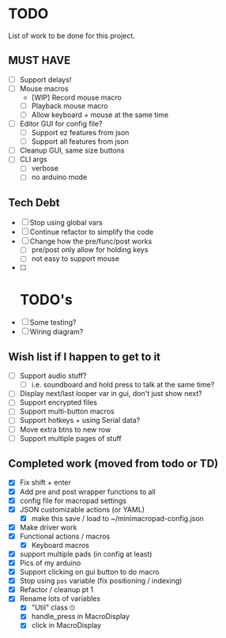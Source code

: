# TODO

List of work to be done for this project.

## MUST HAVE
- [ ] Support delays!
- [ ] Mouse macros
  - [WIP] Record mouse macro
  - [ ] Playback mouse macro
  - [ ] Allow keyboard + mouse at the same time
- [ ] Editor GUI for config file?
  - [ ] Support ez features from json
  - [ ] Support all features from json
- [ ] Cleanup GUI, same size buttons
- [ ] CLI args 
  - [ ] verbose
  - [ ] no arduino mode

## Tech Debt
- [ ] Stop using global vars
- [ ] Continue refactor to simplify the code
- [ ] Change how the pre/func/post works
  - [ ] pre/post only allow for holding keys
  - [ ] not easy to support mouse
- [ ] # TODO's
- [ ] Some testing?
- [ ] Wiring diagram?

## Wish list if I happen to get to it
- [ ] Support audio stuff?
  - [ ] i.e. soundboard and hold press to talk at the same time?
- [ ] Display next/last looper var in gui, don't just show next?
- [ ] Support encrypted files
- [ ] Support multi-button macros
- [ ] Support hotkeys + using Serial data?
- [ ] Move extra btns to new row
- [ ] Support multiple pages of stuff

## Completed work (moved from todo or TD)
- [x] Fix shift + enter
- [x] Add pre and post wrapper functions to all
- [x] config file for macropad settings
- [x] JSON customizable actions (or YAML)
  - [x] make this save / load to ~/minimacropad-config.json
- [x] Make driver work
- [x] Functional actions / macros
  - [x] Keyboard macros
- [x] support multiple pads (in config at least)
- [x] Pics of my arduino
- [x] Support clicking on gui button to do macro
- [x] Stop using `pos` variable (fix positioning / indexing)
- [x] Refactor / cleanup pt 1
- [x] Rename lots of variables
  - [x] "Util" class 🙄
  - [x] handle_press in MacroDisplay
  - [x] click in MacroDisplay